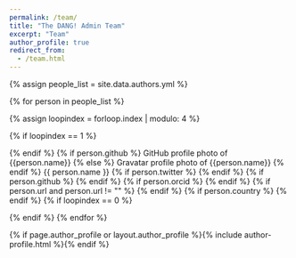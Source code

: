 ```yaml
---
permalink: /team/
title: "The DANG! Admin Team"
excerpt: "Team"
author_profile: true
redirect_from:
  - /team.html
---
```


{% assign people_list = site.data.authors.yml %}

{% for person in people_list %}

{% assign loopindex = forloop.index | modulo: 4 %}

{% if loopindex == 1 %}

{% endif %}
{% if person.github %}  GitHub profile photo of {{person.name}} {% else %} Gravatar profile photo of {{person.name}} {% endif %}
{{ person.name }}
{% if person.twitter %}
{% endif %} {% if person.github %}
{% endif %} {% if person.orcid %}
{% endif %} {% if person.url and person.url != "" %}
{% endif %}
{% if person.country %}   {% endif %}
{% if loopindex == 0 %}

{% endif %} {% endfor %}

{% if page.author_profile or layout.author_profile %}{% include author-profile.html %}{% endif %}

